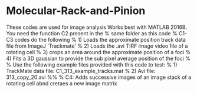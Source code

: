 # Molecular-Rack-and-Pinion
These codes are used for image analysis
Works best with MATLAB 2016B. You need the function C2 present in the
% same folder as this code
% C1-C3 codes do the following
% 1) Loads the approximate position track data file from ImageJ 'Trackmate' 
% 2) Loads the .avi TIRF image video file of a rotating cell 
% 3) crops an area around the approximate position of a foci 
% 4) Fits a 3D gaussian to provide the sub pixel average position of the foci
% 
%  Use the following example files provided with this code to test:
% 1) TrackMate data file: C1_313_example_tracks.mat
% 2) Avi file: 313_copy_20.avi
%%
% C4: Adds successive images of an image stack of a rotating cell abnd cretaes a new image matrix
